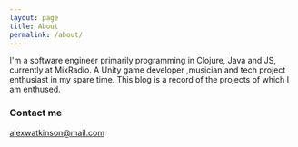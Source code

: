 ```yaml
---
layout: page
title: About
permalink: /about/
---
```


I'm a software engineer primarily programming in Clojure, Java and JS, currently at MixRadio. A Unity game developer ,musician and tech project enthusiast in my spare time. This blog is a record of the projects of which I am enthused.

### Contact me

[alexwatkinson@mail.com](mailto:alexwatkinson@mail.com)
